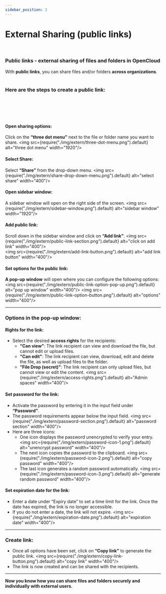 ```yaml
---
sidebar_position: 2
---
```


# External Sharing (public links)
<br/>

### Public links - external sharing of files and folders in OpenCloud
With **public links**, you can share files and/or folders **across organizations**.
<br/><br/>
### **Here are the steps to create a public link:**
<br/><br/>
---
#### Open sharing options:
Click on the **“three dot menu”** next to the file or folder name you want to share.
<img src={require("./img/extern/three-dot-menu.png").default} alt="three dot menu" width="1920"/> 
#### Select Share:
Select **“Share”** from the drop-down menu.
<img src={require("./img/extern/share-drop-down-menu.png").default} alt="select share" width="400"/> 
#### Open sidebar window:
A sidebar window will open on the right side of the screen.
<img src={require("./img/extern/sidebar-window.png").default} alt="sidebar window" width="1920"/> 
#### Add public link:
Scroll down in the sidebar window and click on **“Add link”**.
<img src={require("./img/extern/public-link-section.png").default} alt="click on add link" width="400"/>    
<img src={require("./img/extern/add-link-button.png").default} alt="add link button" width="400"/> 
#### Set options for the public link:
**A pop-up window** will open where you can configure the following options:
<img src={require("./img/extern/public-link-option-pop-up.png").default} alt="pop up window" width="400"/>
<img src={require("./img/extern/public-link-option-button.png").default} alt="options" width="400"/> 

---

### Options in the pop-up window:
#### Rights for the link:
- Select the desired **access rights** for the recipients:
    - **“Can view"**: The link recipient can view and download the file, but cannot edit or upload files.
    - **“Can edit"**: The link recipient can view, download, edit and delete the file, as well as upload files to the folder.
    - **“File Drop (secret)"**: The link recipient can only upload files, but cannot view or edit the content.
    <img src={require("./img/extern/access-rights.png").default} alt="Admin spaces" width="400"/> 
#### Set password for the link:
- Activate the password by entering it in the input field under **“Password”**.
- The password requirements appear below the input field.
<img src={require("./img/extern/password-section.png").default} alt="password section" width="400"/> 
- Here are three icons:
    - One icon displays the password unencrypted to verify your entry.
    <img src={require("./img/extern/password-icon-1.png").default} alt="unencrypt password" width="400"/>
    - The next icon copies the password to the clipboard.
    <img src={require("./img/extern/password-icon-2.png").default} alt="copy password" width="400"/>
    - The last icon generates a random password automatically.
    <img src={require("./img/extern/password-icon-3.png").default} alt="generate random password" width="400"/>
#### Set expiration date for the link:
- Enter a date under “Expiry date” to set a time limit for the link. Once the date has expired, the link is no longer accessible.
- If you do not enter a date, the link will not expire.
<img src={require("./img/extern/expiration-date.png").default} alt="expiration date" width="400"/> 

---

### Create link:
- Once all options have been set, click on **“Copy link”** to generate the public link.
<img src={require("./img/extern/copy-link-button.png").default} alt="copy link" width="400"/> 
- The link is now created and can be shared with the recipients.<br/>

---

**Now you know how you can share files and folders securely and individually with external users.**